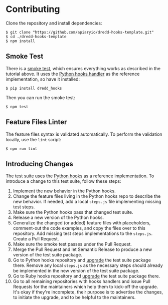 # Contributing

Clone the repository and install dependencies:

```
$ git clone "https://github.com/apiaryio/dredd-hooks-template.git"
$ cd ./dredd-hooks-template
$ npm install
```

## Smoke Test

There is a [smoke test](https://en.wikipedia.org/wiki/Smoke_testing_(software)), which ensures everything works as described in the tutorial above. It uses the [Python hooks handler](https://github.com/apiaryio/dredd-hooks-python) as the reference implementation, so have it installed:

```
$ pip install dredd_hooks
```

Then you can run the smoke test:

```
$ npm test
```

## Feature Files Linter

The feature files syntax is validated automatically. To perform the validation locally, use the `lint` script:

```
$ npm run lint
```

## Introducing Changes

The test suite uses the [Python hooks](https://github.com/apiaryio/dredd-hooks-python) as a reference implementation. To introduce a change to this test suite, follow these steps:

1.  Implement the new behavior in the Python hooks.
1.  Change the feature files living in the Python hooks repo to describe the new behavior. If needed, add a local `steps.js` file implementing missing test steps.
1.  Make sure the Python hooks pass that changed test suite.
1.  Release a new version of the Python hooks.
1.  Generalize the changed (or added) feature files with placeholders, comment-out the code examples, and copy the files over to this repository. Add missing test steps implementations to the `steps.js`. Create a Pull Request.
1.  Make sure the smoke test passes under the Pull Request.
1.  Merge the Pull Request and let Semantic Release to produce a new version of the test suite package.
1.  Go to Python hooks repository and [upgrade](#upgrading) the test suite package there. Remove any local `steps.js` as the necessary steps should already be implemented in the new version of the test suite package.
1.  Go to Ruby hooks repository and [upgrade](#upgrading) the test suite package there.
1.  Go to all remaining repositories with hooks handlers and issue Pull Requests for the maintainers which help them to kick-off the upgrade. It's okay if they're incomplete, their purpose is to advertise the changes, to initiate the upgrade, and to be helpful to the maintainers.
